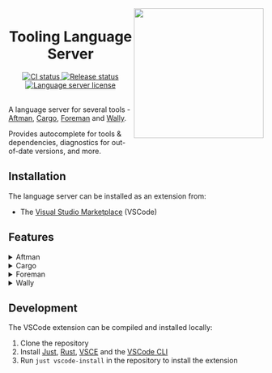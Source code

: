 <!-- markdownlint-disable MD033 -->
<!-- markdownlint-disable MD041 -->

<img align="right" width="256" src="assets/icon-256.png" />

<h1 align="center">Tooling Language Server</h1>

<div align="center">
	<a href="https://github.com/filiptibell/tooling-language-server/actions">
		<img src="https://shields.io/endpoint?url=https://badges.readysetplay.io/workflow/filiptibell/tooling-language-server/ci.yaml" alt="CI status" />
	</a>
	<a href="https://github.com/filiptibell/tooling-language-server/actions">
		<img src="https://shields.io/endpoint?url=https://badges.readysetplay.io/workflow/filiptibell/tooling-language-server/release.yaml" alt="Release status" />
	</a>
	<a href="https://github.com/filiptibell/tooling-language-server/blob/main/LICENSE.txt">
		<img src="https://img.shields.io/github/license/filiptibell/tooling-language-server.svg?label=License&color=informational" alt="Language server license" />
	</a>
</div>

<br/>

A language server for several tools - [Aftman], [Cargo], [Foreman] and [Wally].

Provides autocomplete for tools & dependencies, diagnostics for out-of-date versions, and more.

[Aftman]: https://github.com/LPGhatguy/aftman
[Cargo]: https://crates.io
[Foreman]: https://github.com/roblox/foreman
[Wally]: https://github.com/UpliftGames/wally

## Installation

The language server can be installed as an extension from:

- The [Visual Studio Marketplace](https://marketplace.visualstudio.com/items?itemName=filiptibell.tooling-language-server) (VSCode)

## Features

<details>
<summary>Aftman</summary>

Features that are currently supported:

- Diagnostics for:
  - A newer tool version is available
  - Invalid author / name / version
- Hover for information about a tool (description, links)
- Autocomplete for commonly used tool authors & names, versions
- Quick action to update to new tool version

Features that will be supported:

- Diagnostic for unsupported platform/arch

</details>

<details>
<summary>Cargo</summary>

Features that are currently supported:

- Hover for information about a dependency (description, links)
- Diagnostics for:
  - A newer dependency version is available
  - Invalid dependency name / version
- Autocomplete for dependencies - versions
- Quick action to update to a new dependency version

Features that will be supported:

- Autocomplete for dependencies - features

</details>

<details>
<summary>Foreman</summary>

See the Aftman section.

All features supported by Aftman will also be supported for Foreman.

</details>

<details>
<summary>Wally</summary>

Features that are currently supported:

- Diagnostics for:
  - A newer dependency version is available
  - Invalid author / name / version
- Hover for information about a dependency (description, links)
- Autocomplete for dependencies - authors + names + versions
- Quick action to update to a new dependency version

Features that will be supported:

- Diagnostics for:
  - Invalid dependency realm

</details>

## Development

The VSCode extension can be compiled and installed locally:

1. Clone the repository
2. Install [Just], [Rust], [VSCE] and the [VSCode CLI]
3. Run `just vscode-install` in the repository to install the extension

[Just]: https://github.com/casey/just
[Rust]: https://www.rust-lang.org/tools/install
[VSCE]: https://github.com/microsoft/vscode-vsce
[VSCode CLI]: https://code.visualstudio.com/docs/editor/command-line
